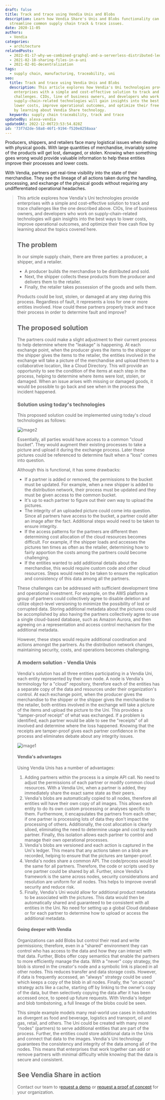 ```yaml
---
draft: false
title: Track and trace using Vendia Unis and Blobs
description: Learn how Vendia Share's Unis and Blobs functionality can help
  streamline common supply chain track & trace issues.
date: 2020-11-05
authors:
  - Vendia
categories:
  - architecture
relatedPosts:
  - 2022-01-17-why-we-combined-graphql-and-a-serverless-distributed-ledger
  - 2021-02-18-sharing-files-in-a-uni
  - 2021-02-01-decentralization
tags:
  - supply chain, manufacturing, traceability, uni
seo:
  title: Track and trace using Vendia Unis and Blobs
  description: This article explores how Vendia's Uni technologies provide
    enterprises with a simple and cost-effective solution to track and trace
    challenges. CIOs, line of business owners, and developers who work on
    supply-chain-related technologies will gain insights into the best ways to
    lower costs, improve operational outcomes, and optimize their free cash flow
    by learning about Vendia Share technology.
  keywords: supply chain traceability, track and trace
updatedBy: alexa-vendia
updatedAt: 2022-12-06T23:53:54.828Z
id: '73f7d2de-58a8-46f1-9194-f520e8258aaa'
---
```


Producers, shippers, and retailers face many logistical issues when dealing with physical goods. With large quantities of merchandise, invariably some of the products will get lost, damaged, or stolen. Knowing when something goes wrong would provide valuable information to help these entities improve their processes and lower costs.

With Vendia, partners get real-time visibility into the state of their merchandise. They see the lineage of all actions taken during the handling, processing, and exchange of the physical goods without requiring any undifferentiated operational headaches.

<BlockQuote text="Vendia's [Unis](https://www.vendia.com/docs/share/dev-and-use-unis) provide a general-purpose platform for sharing code and data across companies, clouds, and regions." />

This article explores how Vendia's Uni technologies provide enterprises with a simple and cost-effective solution to track and trace challenges like the one described above. CIOs, line of business owners, and developers who work on supply-chain-related technologies will gain insights into the best ways to lower costs, improve operational outcomes, and optimize their free cash flow by learning about the topics covered here.

## The problem

In our simple supply chain, there are three parties: a producer, a shipper, and a retailer. 

- A producer builds the merchandise to be distributed and sold. 
- Next, the shipper collects these products from the producer and delivers them to the retailer.
- Finally, the retailer takes possession of the goods and sells them.

Products could be lost, stolen, or damaged at any step during this process. Regardless of fault, it represents a loss for one or more entities involved. How could these partners properly track and trace their process in order to determine fault and improve?



## The proposed solution

The partners could make a slight adjustment to their current process to help determine where the "leakage" is happening.  At each exchange point, when the producer gives the items to the shipper or the shipper gives the items to the retailer, the entities involved in the exchange will take a picture of the merchandise and upload them to a collaborative location, like a Cloud Directory.  This will provide an opportunity to see the condition of the items at each step in the process, helping to determine where items were lost, stolen, or damaged. When an issue arises with missing or damaged goods, it would be possible to go back and see when in the process the incident happened.

### Solution using today's technologies

This proposed solution could be implemented using today's cloud technologies as follows:

![image2](https://d24nhiikxn5jns.cloudfront.net/optimized/user-images.githubusercontent.com..53227298272397-e62f5c00-1f45-11eb-8a71-5a70589323dd.png)

Essentially, all parties would have access to a common "cloud bucket".  They would augment their existing processes to take a picture and upload it during the exchange process.  Later these pictures could be referenced to determine fault when a "loss" comes into question.

Although this is functional, it has some drawbacks:

- If a partner is added or removed, the permissions to the bucket must be updated.  For example, when a new shipper is added to the distribution network, their process must be updated and they must be given access to the common bucket.
- It's up to each partner to figure out their own way to upload the pictures.
- The integrity of an uploaded picture could come into question.  Since all partners have access to the bucket, a partner could alter an image after the fact.  Additional steps would need to be taken to ensure integrity.
- If the access patterns for the partners are different then determining cost allocation of the cloud resources becomes difficult.  For example, if the shipper loads and accesses the pictures ten times as often as the retailer, determining how to fairly apportion the costs among the partners could become challenging.
- If the entities wanted to add additional details about the merchandise, this would require custom code and other cloud resources.  Steps would need to be taken to ensure the replication and consistency of this data among all the partners.

These challenges can be addressed with sufficient development time and operational investment. For example, on the AWS platform a group of partners could collectively agree to disable deletion and utilize object-level versioning to minimize the possibility of lost or corrupted data. Storing additional metadata about the pictures could be accomplished by also having the partners collectively agree to use a single cloud-based database, such as Amazon Aurora, and then agreeing on a representation and access control mechanism for the additional metadata.

However, these steps would require additional coordination and actions amongst the partners. As the distribution network changes, maintaining security, costs, and operations becomes challenging.

### A modern solution - Vendia Unis

Vendia's solution has all three entities participating in a Vendia Uni, each entity represented by their own node.  A node is Vendia's terminology for a "cloud" repository, therefore each of the entities has a separate copy of the data and resources under their organization's control. At each exchange point, when the producer gives the merchandise to the shipper or the shipper gives the merchandise to the retailer, both entities involved in the exchange will take a picture of the items and upload the picture to the Uni. This provides a "tamper-proof receipt" of what was exchanged. If a problem is identified, each partner would be able to see the "receipts" of all involved and determine where the loss happened. Knowing that the receipts are tamper-proof gives each partner confidence in the process and eliminates debate about any integrity issues.

![image1](https://d24nhiikxn5jns.cloudfront.net/optimized/user-images.githubusercontent.com..53227298272411-e891b600-1f45-11eb-8d2e-e7c855cd4b20.png)

#### Vendia's advantages

Using Vendia Unis has a number of advantages:

1. Adding partners within the process is a simple API call.  No need to adjust the permissions of each partner or modify common cloud resources.  With a Vendia Uni, when a partner is added, they immediately share the exact same state as their peers.
2. Vendia's blobs are automatically copied to all nodes, therefore all entities will have their own copy of all images.  This allows each entity to do its own custom processing or analyses specific to them.  Furthermore, it encapsulates the partners from each other; if one partner is processing lots of data they don't impact the processing of others.  Additionally, the cost allocation is clearly siloed, eliminating the need to determine usage and cost by each partner.  Finally, this isolation allows each partner to control and manage their own operational processes.
3. Vendia's blobs are versioned and each action is captured in the Uni's ledger. This means that any actions taken on a blob are recorded, helping to ensure that the pictures are tamper-proof.
4. Vendia's nodes share a common API.  The code/process would be the same for all partners.  Therefore, the code or scripts used by one partner could be shared by all. Further, since Vendia's framework is the same across nodes, security considerations and resolution are uniform for all nodes.  This helps to improve overall security and reduce risk.
5. Finally, Vendia's Uni would allow for additional product metadata to be associated with the pictures.  This data would then be automatically shared and guaranteed to be consistent with all entities in the Uni. No need for setting up a global Cloud database or for each partner to determine how to upload or access the additional metadata.

#### Going deeper with Vendia

Organizations can add Blobs but control their read and write permissions; therefore, even in a "shared" environment they can control who has access to the data and how they can interact with that data. Further, Blobs offer copy semantics that enable the partners to more efficiently manage the data. With a "never" copy strategy, the blob is stored in the creator's node and a symbolic link is placed in all other nodes. This reduces transfer and data storage costs. However, if data is frequently accessed, an "always" strategy could be used which keeps a copy of the blob in all nodes. Finally, the "on access" strategy acts like a cache, starting off by linking to the owner's copy of the data, but then selectively copying the data after it has been accessed once, to speed up future requests. With Vendia's ledger and blob tombstoning, a full lineage of the blobs could be seen.

This simple example models many real-world use cases in industries as divergent as food and beverage, logistics and transport, oil and gas, retail, and others. The Uni could be created with many more "nodes" (partners) to serve additional entities that are part of the process. Further, the entities could store additional data in the Unis and connect that data to the images. Vendia's Uni technology guarantees the consistency and integrity of the data among all of the nodes. This means that enterprises that work together can add or remove partners with minimal difficulty while knowing that the data is secure and consistent.

## See Vendia Share in action

Contact our team to r[equest a demo](https://meetings.hubspot.com/tim-zonca/contact-an-expert) or [request a proof of concept](https://www.vendia.com/poc) for your organization.